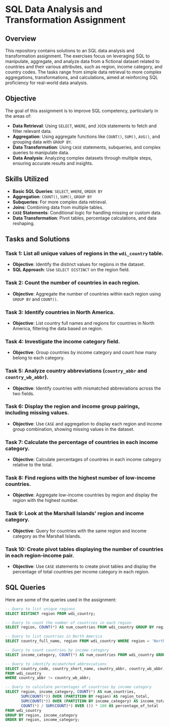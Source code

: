 # SQL Data Analysis and Transformation Assignment

## Overview

This repository contains solutions to an SQL data analysis and transformation assignment. The exercises focus on leveraging SQL to manipulate, aggregate, and analyze data from a fictional dataset related to countries and their various attributes, such as region, income category, and country codes. The tasks range from simple data retrieval to more complex aggregations, transformations, and calculations, aimed at reinforcing SQL proficiency for real-world data analysis.


## Objective

The goal of this assignment is to improve SQL competency, particularly in the areas of:

- **Data Retrieval**: Using `SELECT`, `WHERE`, and `JOIN` statements to fetch and filter relevant data.
- **Aggregation**: Using aggregate functions like `COUNT()`, `SUM()`, `AVG()`, and grouping data with `GROUP BY`.
- **Data Transformation**: Using `CASE` statements, subqueries, and complex queries to manipulate data.
- **Data Analysis**: Analyzing complex datasets through multiple steps, ensuring accurate results and insights.

## Skills Utilized

- **Basic SQL Queries**: `SELECT`, `WHERE`, `ORDER BY`
- **Aggregation**: `COUNT()`, `SUM()`, `GROUP BY`
- **Subqueries**: For more complex data retrieval.
- **Joins**: Combining data from multiple tables.
- **`CASE` Statements**: Conditional logic for handling missing or custom data.
- **Data Transformation**: Pivot tables, percentage calculations, and data reshaping.

## Tasks and Solutions

### Task 1: List all unique values of regions in the `wdi_country` table.
- **Objective**: Identify the distinct values for regions in the dataset.
- **SQL Approach**: Use `SELECT DISTINCT` on the region field.

### Task 2: Count the number of countries in each region.
- **Objective**: Aggregate the number of countries within each region using `GROUP BY` and `COUNT()`.

### Task 3: Identify countries in North America.
- **Objective**: List country full names and regions for countries in North America, filtering the data based on region.

### Task 4: Investigate the income category field.
- **Objective**: Group countries by income category and count how many belong to each category.

### Task 5: Analyze country abbreviations (`country_abbr` and `country_wb_abbr`).
- **Objective**: Identify countries with mismatched abbreviations across the two fields.

### Task 6: Display the region and income group pairings, including missing values.
- **Objective**: Use `CASE` and aggregation to display each region and income group combination, showing missing values in the dataset.

### Task 7: Calculate the percentage of countries in each income category.
- **Objective**: Calculate percentages of countries in each income category relative to the total.

### Task 8: Find regions with the highest number of low-income countries.
- **Objective**: Aggregate low-income countries by region and display the region with the highest number.

### Task 9: Look at the Marshall Islands' region and income category.
- **Objective**: Query for countries with the same region and income category as the Marshall Islands.

### Task 10: Create pivot tables displaying the number of countries in each region-income pair.
- **Objective**: Use `CASE` statements to create pivot tables and display the percentage of total countries per income category in each region.

## SQL Queries

Here are some of the queries used in the assignment:

```sql
-- Query to list unique regions
SELECT DISTINCT region FROM wdi_country;

-- Query to count the number of countries in each region
SELECT region, COUNT(*) AS num_countries FROM wdi_country GROUP BY region;

-- Query to list countries in North America
SELECT country_full_name, region FROM wdi_country WHERE region = 'North America' ORDER BY country_full_name;

-- Query to count countries by income category
SELECT income_category, COUNT(*) AS num_countries FROM wdi_country GROUP BY income_category ORDER BY num_countries DESC;

-- Query to identify mismatched abbreviations
SELECT country_code, country_short_name, country_abbr, country_wb_abbr, region 
FROM wdi_country 
WHERE country_abbr != country_wb_abbr;

-- Query to calculate percentages of countries by income category
SELECT region, income_category, COUNT(*) AS num_countries,
       SUM(COUNT(*)) OVER (PARTITION BY region) AS region_total,
       SUM(COUNT(*)) OVER (PARTITION BY income_category) AS income_total,
       COUNT(*) / SUM(COUNT(*) OVER ()) * 100 AS percentage_of_total
FROM wdi_country
GROUP BY region, income_category
ORDER BY region, income_category;

